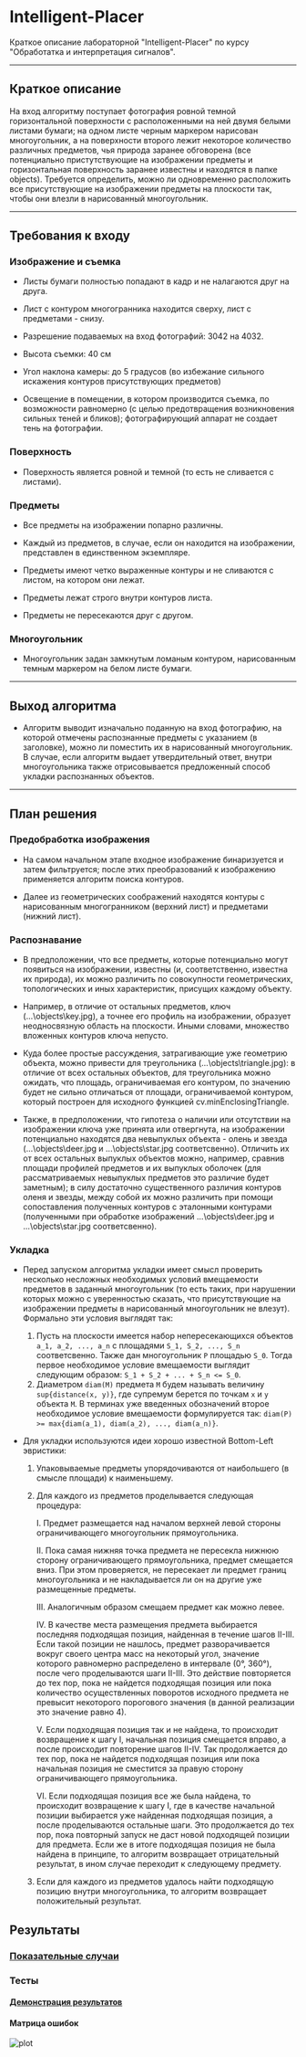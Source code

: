 # Intelligent-Placer

Краткое описание лабораторной "Intelligent-Placer" по курсу "Обработатка и интерпретация сигналов".
____
## **Краткое описание**

На вход алгоритму поступает фотография ровной темной горизонтальной поверхности с расположенными на ней двумя белыми листами бумаги; на одном листе черным маркером нарисован многоугольник, а на поверхности второго лежит некоторое количество различных предметов, чья природа заранее обговорена (все потенциально пристутствующие на изображении предметы и горизонтальная поверхность заранее известны и находятся в папке objects). Требуется определить, можно ли одновременно расположить все присутствующие на изображении предметы на плоскости так, чтобы они влезли в нарисованный многоугольник.
____
## **Требования к входу**

### **Изображение и съемка**

- Листы бумаги полностью попадают в кадр и не налагаются друг на друга.

- Лист с контуром многогранника находится сверху, лист с предметами - снизу.

- Разрешение подаваемых на вход фотографий: 3042 на 4032.

- Высота съемки: 40 см

- Угол наклона камеры: до 5 градусов (во избежание сильного искажения контуров присутствующих предметов)

- Освещение в помещении, в котором производится съемка, по возможности равномерно (с целью предотвращения возникновения сильных теней и бликов); фотографирующий аппарат не создает тень на фотографии.

### **Поверхность**

- Поверхность является ровной и темной (то есть не сливается с листами).

### **Предметы**

- Все предметы на изображении попарно различны.

- Каждый из предметов, в случае, если он находится на изображении, представлен в единственном экземпляре.

- Предметы имеют четко выраженные контуры и не сливаются с листом, на котором они лежат.

- Предметы лежат строго внутри контуров листа.

- Предметы не пересекаются друг с другом.

### **Многоугольник**

- Многоугольник задан замкнутым ломаным контуром, нарисованным темным маркером на белом листе бумаги.

___
## **Выход алгоритма**

- Алгоритм выводит изначально поданную на вход фотографию, на которой отмечены распознанные предметы с указанием (в заголовке), можно ли поместить их в нарисованный многоугольник. В случае, если алгоритм выдает утвердительный ответ, внутри многоугольника также отрисовывается предложенный способ укладки распознанных объектов.
___
## **План решения**

### **Предобработка изображения**

-  На самом начальном этапе входное изображение бинаризуется и затем фильтруется; после этих преобразований к изображению применяется алгоритм поиска контуров.

- Далее из геометрических соображений находятся контуры с нарисованным многогранником (верхний лист) и предметами (нижний лист).

### **Распознавание**

- В предположении, что все предметы, которые потенциально могут появиться на изображении, известны (и, соответственно, известна их природа), их можно различить по совокупности геометрических, топологических и иных характеристик, присущих каждому объекту.

- Например, в отличие от остальных предметов, ключ (...\\objects\\key.jpg), а точнее его профиль на изображении, образует неодносвязную область на плоскости. Иными словами, множество вложенных контуров ключа непусто.
- Куда более простые рассуждения, затрагивающие уже геометрию объекта, можно привести для треугольника (...\\objects\\triangle.jpg): в отличие от всех остальных объектов, для треугольника можно ожидать, что площадь, ограничиваемая его контуром, по значению будет не сильно отличаться от площади, ограничиваемой контуром, который построен для исходного функцией cv.minEnclosingTriangle.

- Также, в предположении, что гипотеза о наличии или отсутствии на изображении ключа уже принята или отвергнута, на изображении потенциально находятся два невыпуклых объекта - олень и звезда (...\\objects\\deer.jpg и ...\\objects\\star.jpg соответсвенно). Отличить их от всех остальных выпуклых объектов можно, например, сравнив площади профилей предметов и их выпуклых оболочек (для рассматриваемых невыпуклых предметов это различие будет заметным); в силу достаточно существенного различия контуров оленя и звезды, между собой их можно различить при помощи сопоставления полученных контуров с эталонными контурами (полученными при обработке изображений ...\\objects\\deer.jpg и ...\\objects\\star.jpg соответсвенно).

### **Укладка**

- Перед запуском алгоритма укладки имеет смысл проверить несколько несложных необходимых условий вмещаемости предметов в заданный многоугольник (то есть таких, при нарушении которых можно с уверенностью сказать, что присутствующие на изображении предметы в нарисованный многоугольник не влезут). Формально эти условия выглядят так:

    1.  Пусть на плоскости имеется набор непересекающихся объектов `a_1, a_2, ..., a_n` с площадями `S_1, S_2, ..., S_n` соответсвенно. Также дан многоугольник `P` площадью `S_0`. Тогда первое необходимое условие вмещаемости выглядит следующим образом:  `S_1 + S_2 + ... + S_n <= S_0`.
    2. Диаметром `diam(M)` предмета `M` будем называть величину `sup{distance(x, y)}`, где супремум берется по точкам `x` и `y` объекта `M`. В терминах уже введенных обозначений второе необходимое условие вмещаемости формулируется так: `diam(P) >= max{diam(a_1), diam(a_2), ..., diam(a_n)}`.

- Для укладки используются идеи хорошо известной Bottom-Left эвристики:
    1. Упаковываемые предметы упорядочиваются от наибольшего (в смысле площади) к наименьшему.
    2. Для каждого из предметов проделывается следующая процедура:

        I. Предмет размещается над началом верхней левой стороны ограничивающего многоугольник прямоугольника.

        II. Пока самая нижняя точка предмета не пересекла нижнюю сторону ограничивающего прямоугольника, предмет смещается вниз. При этом проверяется, не пересекает ли предмет границ многоугольника и не накладывается ли он на другие уже размещенные предметы.

        III. Аналогичным образом смещаем предмет как можно левее.

        IV. В качестве места размещения предмета выбирается последняя подходящая позиция, найденная в течение шагов II-III. Если такой позиции не нашлось, предмет разворачивается вокруг своего центра масс на некоторый угол, значение которого равномерно распределено в интервале (0°, 360°), после чего проделываются шаги II-III. Это действие повторяется до тех пор, пока не найдется подходящая позиция или пока количество осуществленных поворотов исходного предмета не превысит некоторого порогового значения (в данной реализации это значение равно 4).

        V. Если подходящая позиция так и не найдена, то происходит возвращение к шагу I, начальная позиция смещается вправо, а после происходит повторение шагов II-IV. Так продолжается до тех пор, пока не найдется подходящая позиция или пока начальная позиция не сместится за правую сторону ограничивающего прямоугольника.

        VI. Если подходящая позиция все же была найдена, то происходит возвращение к шагу I, где в качестве начальной позиции выбирается уже найденная подходящая позиция, а после проделываются остальные шаги. Это продолжается до тех пор, пока повторный запуск не даст новой подходящей позиции для предмета. Если же в итоге подходящая позиция не была найдена в принципе, то алгоритм возвращает отрицательный результат, в ином случае переходит к следующему предмету.

    3. Если для каждого из предметов удалось найти подходящую позицию внутри многоугольника, то алгоритм возвращает положительный результат.


## **Результаты**

### **[Показательные случаи](./Demonstration.ipynb)**


### **Тесты**

#### [Демонстрация результатов](./Demonstration.ipynb)

#### Матрица ошибок

![plot](./cf_matrix.png)

